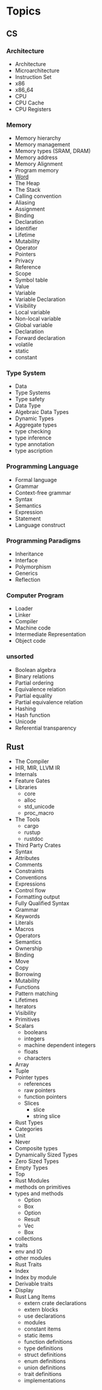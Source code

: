 # Topics

## CS

### Architecture
- Architecture
- Microarchitecture
- Instruction Set
- x86
- x86_64
- CPU
- CPU Cache
- CPU Registers


### Memory
- Memory hierarchy
- Memory management
- Memory types (SRAM, DRAM)
- Memory address
- Memory Alignment
- Program memory
- [Word](cs/word.md)
- The Heap
- The Stack
- Calling convention
- Aliasing
- Assignment
- Binding
- Declaration
- Identifier
- Lifetime
- Mutability
- Operator
- Pointers
- Privacy
- Reference
- Scope
- Symbol table
- Value
- Variable
- Variable Declaration
- Visibility
- Local variable
- Non-local variable
- Global variable
- Declaration
- Forward declaration
- volatile
- static
- constant



### Type System
- Data
- Type Systems
- Type safety
- Data Type
- Algebraic Data Types
- Dynamic Types
- Aggregate types
- type checking
- type inference
- type annotation
- type ascription


### Programming Language
- Formal language
- Grammar
- Context-free grammar
- Syntax
- Semantics
- Expression
- Statement
- Language construct

### Programming Paradigms
- Inheritance
- Interface
- Polymorphism
- Generics
- Reflection

### Computer Program
- Loader
- Linker
- Compiler
- Machine code
- Intermediate Representation
- Object code


### unsorted
- Boolean algebra
- Binary relations
- Partial ordering
- Equivalence relation
- Partial equality
- Partial equivalence relation
- Hashing
- Hash function
- Unicode
- Referential transparency




## Rust
- The Compiler
- HIR, MIR, LLVM IR
- Internals
- Feature Gates
- Libraries
  - core
  - alloc
  - std_unicode
  - proc_macro
- The Tools
  - cargo
  - rustup
  - rustdoc
- Third Party Crates
- Syntax
- Attributes
- Comments
- Constraints
- Conventions
- Expressions
- Control flow
- Formatting output
- Fully Qualified Syntax
- Grammar
- Keywords
- Literals
- Macros
- Operators
- Semantics
- Ownership
- Binding
- Move
- Copy
- Borrowing
- Mutability
- Functions
- Pattern matching
- Lifetimes
- Iterators
- Visibility
- Primitives
- Scalars
  - booleans
  - integers
  - machine dependent integers
  - floats
  - characters
- Array
- Tuple
- Pointer types
  - references
  - raw pointers
  - function pointers
  - Slices
    - slice
    - string slice
- Rust Types
- Categories
- Unit
- Never
- Composite types
- Dynamically Sized Types
- Zero Sized Types
- Empty Types
- Top
- Rust Modules
- methods on primitives
- types and methods
  - Option
  - Box
  - Option
  - Result
  - Vec
  - Box
- collections
- traits
- env and IO
- other modules
- Rust Traits
- Index
- Index by module
- Derivable traits
- Display
- Rust Lang Items
  - extern crate declarations
  - extern blocks
  - use declarations
  - modules
  - constant items
  - static items
  - function definitions
  - type definitions
  - struct definitions
  - enum definitions
  - union definitions
  - trait definitions
  - implementations
